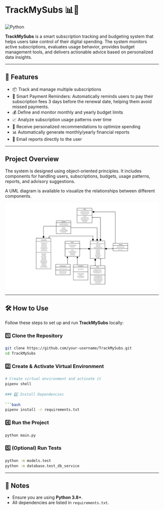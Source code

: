 # TrackMySubs 📊🧾

![Python](https://img.shields.io/badge/Python-3.8+-blue.svg)


**TrackMySubs** is a smart subscription tracking and budgeting system that helps users take control of their digital spending. The system monitors active subscriptions, evaluates usage behavior, provides budget management tools, and delivers actionable advice based on personalized data insights.

---

## 🚀 Features

* 📦 Track and manage multiple subscriptions
* 🔔 Smart Payment Reminders: Automatically reminds users to pay their subscription fees 3 days before the renewal date, helping them avoid missed payments.
* 💰 Define and monitor monthly and yearly budget limits
* 📈 Analyze subscription usage patterns over time
* 🧠 Receive personalized recommendations to optimize spending
* 📊 Automatically generate monthly/yearly financial reports
* 📧 Email reports directly to the user

---

## Project Overview

The system is designed using object-oriented principles. It includes components for handling users, subscriptions, budgets, usage patterns, reports, and advisory suggestions.

A UML diagram is available to visualize the relationships between different components.

![alt text](UML.png)

---

## 🛠️ How to Use

Follow these steps to set up and run **TrackMySubs** locally:

### 1️⃣ Clone the Repository

```bash
git clone https://github.com/your-username/TrackMySubs.git
cd TrackMySubs
```

### 2️⃣ Create & Activate Virtual Environment

```bash
# Create virtual environment and activate it
pipenv shell

### 3️⃣ Install Dependencies

```bash
pipenv install -r requirements.txt
```

### 4️⃣ Run the Project

```bash
python main.py
```

### 5️⃣ (Optional) Run Tests

```bash
python -m models.test
python -m database.test_db_service
```

---

## 📌 Notes

* Ensure you are using **Python 3.8+**.
* All dependencies are listed in `requirements.txt`.

